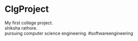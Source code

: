 # ClgProject
My first college project.
<br>
shiksha rathore.
<br>
pursuing computer science engineering.
#softwareengineering
